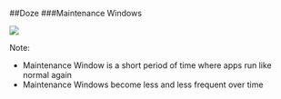 ##Doze
###Maintenance Windows

<img src="img/doze-maintenance-windows.png" />

Note:
+ Maintenance Window is a short period of time where apps run like normal again
+ Maintenance Windows become less and less frequent over time